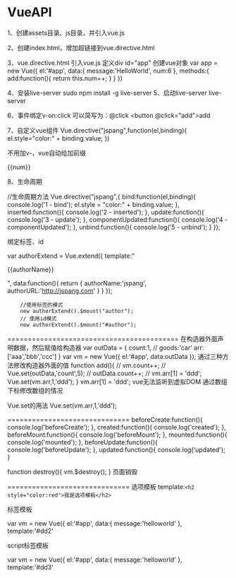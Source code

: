 # VueAPI
1、创建assets目录、js目录，并引入vue.js

2、创建index.html，增加超链接到vue.directive.html

3、vue.directive.html
引入vue.js
定义div id="app"
创建vue对象
var app = new Vue({
            el:'#app',
            data:{
                message:'HelloWorld',
                num:6
            },
            methods:{
                add:function(){
                    return this.num++;
                }
            }
        })

4、安装live-server
sudo npm install -g live-server
5、启动live-server
live-server

6、事件绑定v-on:click
可以简写为：@click
<button @click="add">add</button>


7、自定义vue组件
Vue.directive("jspang",function(el,binding){
            el.style="color:" + binding.value;
        })

        
 不用加v-，vue自动给加前缀
 <div v-jspang="color">{{num}}</div>

8、生命周期

//生命周期方法
        Vue.directive("jspang",{
            bind:function(el,binding){
                console.log('1 - bind');
                el.style = "color:" + binding.value;
            },
            inserted:function(){
                console.log('2 - inserted');
            },
            update:function(){
                console.log('3 - update');
            },
            componentUpdated:function(){
                console.log('4 - componentUpdated');
            },
            unbind:function(){
                console.log('5 - unbind');
            }
        });




绑定标签、id
<author>
    </author>
    <div id="author"></div>
var authorExtend = Vue.extend({
            template:"<p><a :href='authorURL'>{{authorName}}</a></p>",
            data:function(){
                return {
                    authorName:'jspang',
                    authorURL:'http://jspang.com'
                }
            }
        });

        //使用标签的模式
        new authorExtend().$mount("author");
        // 使用id模式
        new authorExtend().$mount("#author");


 ==========================================
 在构造器外面声明数据，然后赋值给构造器
 var outData = {
            count:1,
            // goods:'car'
            arr:['aaa','bbb','ccc']
        }
        var vm = new Vue({
            el:'#app',
            data:outData
        });
通过三种方法修改构造器外面的值
        function add(){
            // vm.count++;
            // Vue.set(outData,'count',5);
            // outData.count++;
            // vm.arr[1] = 'ddd';
            Vue.set(vm.arr,1,'ddd');
        }
vm.arr[1] = 'ddd'; vue无法监听到虚拟DOM 通过数组下标修改数组的情况

Vue.set的用法
Vue.set(vm.arr,1,'ddd');


==============================
beforeCreate:function(){
                console.log('beforeCreate');
            },
            created:function(){
                console.log('created');
            },
            beforeMount:function(){
                console.log('beforeMount');
            },
            mounted:function(){
                console.log('mounted');
            },
            beforeUpdate:function(){
                console.log('beforeUpdate');
            },
            updated:function(){
                console.log('updated');
            }



function destroy(){
            vm.$destroy();
        }
页面销毁



==============================
选项模板
template:`
                <h2 style="color:red">我是选项模板</h2>
            `

标签模板
<template id="dd2">
        <h2 style="color:red">我是template标签模板</h2>
    </template>

var vm = new Vue({
            el:'#app',
            data:{
                message:'helloworld'
            },
            template:'#dd2'


script标签模板
<script type="x-template" id="dd3">
        <h2 style="color:red">我是script标签模板</h2>
    </script>

var vm = new Vue({
            el:'#app',
            data:{
                message:'helloworld'
            },
            template:'#dd3'



            